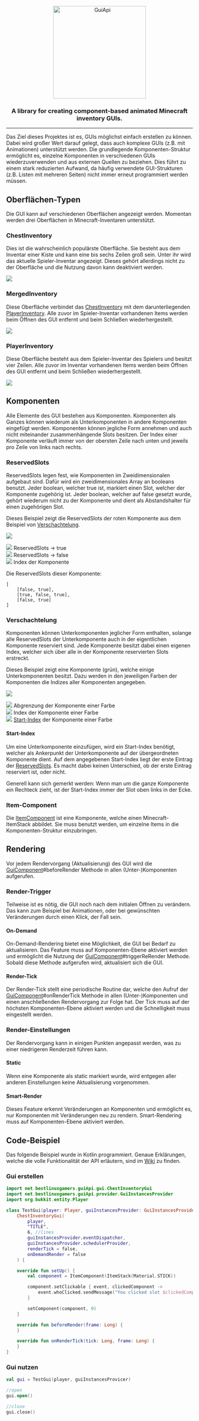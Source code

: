 <p align="center">
    <img alt="GuiApi" src=".assets/GuiApi-logo.svg" width="250" />
</p>

<h3 align="center"> A library for creating component-based animated Minecraft inventory GUIs.</h3>

---

Das Ziel dieses Projektes ist es, GUIs möglichst einfach erstellen zu können.
Dabei wird großer Wert darauf gelegt, dass auch komplexe GUIs (z.B. mit Animationen)
unterstützt werden.
Die grundlegende Komponenten-Struktur ermöglicht es, einzelne Komponenten
in verschiedenen GUIs wiederzuverwenden und aus externen Quellen zu beziehen.
Dies führt zu einem stark reduzierten Aufwand, da häufig verwendete GUI-Strukturen
(z.B. Listen mit mehreren Seiten) nicht immer erneut programmiert werden müssen.

## Oberflächen-Typen

Die GUI kann auf verschiedenen Oberflächen angezeigt werden.
Momentan werden drei Oberflächen in Minecraft-Inventaren unterstützt.

### ChestInventory

Dies ist die wahrscheinlich populärste Oberfläche.
Sie besteht aus dem Inventar einer Kiste
und kann eine bis sechs Zeilen groß sein.
Unter ihr wird das aktuelle Spieler-Inventar angezeigt.
Dieses gehört allerdings nicht zu der Oberfläche
und die Nutzung davon kann deaktiviert werden.

![](.assets/readme/ChestInv_dp.png)

### MergedInventory

Diese Oberfläche verbindet das [ChestInventory](#chestinventory) mit dem
darunterliegenden [PlayerInventory](#playerinventory).
Alle zuvor im Spieler-Inventar vorhandenen Items werden beim Öffnen des GUI entfernt
und beim Schließen wiederhergestellt.

![](.assets/readme/MergedInv_dp.png)

### PlayerInventory

Diese Oberfläche besteht aus dem Spieler-Inventar des Spielers und besitzt vier Zeilen.
Alle zuvor im Inventar vorhandenen Items werden beim Öffnen des GUI entfernt
und beim Schließen wiederhergestellt.

![](.assets/readme/Playerinv_dp.png)

## Komponenten

Alle Elemente des GUI bestehen aus Komponenten.
Komponenten als Ganzes können wiederum als Unterkomponenten in
andere Komponenten eingefügt werden.
Komponenten können jegliche Form annehmen
und auch nicht miteinander zusammenhängende Slots besitzen.
Der Index einer Komponente verläuft immer von der obersten Zeile nach unten
und jeweils pro Zeile von links nach rechts.

### ReservedSlots

ReservedSlots legen fest, wie Komponenten im Zweidimensionalen aufgebaut sind.
Dafür wird ein zweidimensionales Array an booleans benutzt.
Jeder boolean, welcher true ist, markiert einen Slot, welcher der Komponente zugehörig ist.
Jeder boolean, welcher auf false gesetzt wurde, gehört wiederum nicht zu
der Komponente und dient als Abstandshalter für einen zugehörigen Slot.

Dieses Beispiel zeigt die ReservedSlots der roten Komponente aus dem Beispiel
von [Verschachtelung](#verschachtelung).

![](.assets/readme/Component_str.png)

![](.assets/readme/green.png) ReservedSlots -> true <br>
![](.assets/readme/red.png) ReservedSlots -> false <br>
![](.assets/readme/number.png) Index der Komponente

Die ReservedSlots dieser Komponente:

```
[
    [false, true],
    [true, false, true],
    [false, true]
]
```

### Verschachtelung

Komponenten können Unterkomponenten jeglicher Form enthalten,
solange alle ReservedSlots der Unterkomponente auch in der eigentlichen Komponente reserviert sind.
Jede Komponente besitzt dabei einen eigenen Index,
welcher sich über alle in der Komponente reservierten Slots erstreckt.

Dieses Beispiel zeigt eine Komponente (grün), welche einige Unterkomponenten besitzt.
Dazu werden in den jeweiligen Farben der Komponenten die Indizes aller Komponenten angegeben.

![](.assets/readme/Components_ex.png)

![](.assets/readme/comp_border.png) Abgrenzung der Komponente einer Farbe<br>
![](.assets/readme/number.png) Index der Komponente einer Farbe<br>
![](.assets/readme/startIndex.png) [Start-Index](#start-index) der Komponente einer Farbe

#### Start-Index

Um eine Unterkomponente einzufügen, wird ein Start-Index benötigt,
welcher als Ankerpunkt der Unterkomponente auf der übergeordneten Komponente dient.
Auf dem angegebenen Start-Index liegt der erste Eintrag der [ReservedSlots](#reservedslots).
Es macht dabei keinen Unterschied, ob der erste Eintrag reserviert ist, oder nicht.

Generell kann sich gemerkt werden: Wenn man um die ganze Komponente ein Rechteck zieht,
ist der Start-Index immer der Slot oben links in der Ecke.

### Item-Component

Die [ItemComponent](./src/main/kotlin/net/bestlinuxgamers/guiApi/component/essentials/ItemComponent.kt)
ist eine Komponente, welche einen Minecraft-ItemStack abbildet.
Sie muss benutzt werden, um einzelne Items in die Komponenten-Struktur einzubringen.

## Rendering

Vor jedem Rendervorgang (Aktualisierung) des GUI wird die
[GuiComponent](./src/main/kotlin/net/bestlinuxgamers/guiApi/component/GuiComponent.kt)#beforeRender Methode
in allen (Unter-)Komponenten aufgerufen.

### Render-Trigger

Teilweise ist es nötig, die GUI noch nach dem initialen Öffnen zu verändern.
Das kann zum Beispiel bei Animationen, oder bei gewünschten Veränderungen
durch einen Klick, der Fall sein.

#### On-Demand

On-Demand-Rendering bietet eine Möglichkeit, die GUI bei Bedarf zu aktualisieren.
Das Feature muss auf Komponenten-Ebene aktiviert werden und ermöglicht die Nutzung der
[GuiComponent](./src/main/kotlin/net/bestlinuxgamers/guiApi/component/GuiComponent.kt)#triggerReRender Methode.
Sobald diese Methode aufgerufen wird, aktualisiert sich die GUI.

#### Render-Tick

Der Render-Tick stellt eine periodische Routine dar, welche den Aufruf der
[GuiComponent](./src/main/kotlin/net/bestlinuxgamers/guiApi/component/GuiComponent.kt)#onRenderTick Methode
in allen (Unter-)Komponenten und einen anschließenden Rendervorgang zur Folge hat.
Der Tick muss auf der höchsten Komponenten-Ebene aktiviert werden
und die Schnelligkeit muss eingestellt werden.

### Render-Einstellungen

Der Rendervorgang kann in einigen Punkten angepasst werden,
was zu einer niedrigeren Renderzeit führen kann.

#### Static

Wenn eine Komponente als static markiert wurde, wird entgegen aller anderen
Einstellungen keine Aktualisierung vorgenommen.

#### Smart-Render

Dieses Feature erkennt Veränderungen an Komponenten
und ermöglicht es, nur Komponenten mit Veränderungen neu zu rendern.
Smart-Rendering muss auf Komponenten-Ebene aktiviert werden.

## Code-Beispiel

Das folgende Beispiel wurde in Kotlin programmiert.
Genaue Erklärungen, welche die volle Funktionalität der API erläutern,
sind im [Wiki](https://github.com/bestlinuxgamers/GuiApi/wiki) zu finden.

### Gui erstellen

```kotlin
import net.bestlinuxgamers.guiApi.gui.ChestInventoryGui
import net.bestlinuxgamers.guiApi.provider.GuiInstancesProvider
import org.bukkit.entity.Player

class TestGui(player: Player, guiInstancesProvider: GuiInstancesProvider) :
    ChestInventoryGui(
        player,
        "TITLE",
        6, //lines
        guiInstancesProvider.eventDispatcher,
        guiInstancesProvider.schedulerProvider,
        renderTick = false,
        onDemandRender = false
    ) {

    override fun setUp() {
        val component = ItemComponent(ItemStack(Material.STICK))

        component.setClickable { event, clickedComponent ->
            event.whoClicked.sendMessage("You clicked slot $clickedComponent")
        }

        setComponent(component, 0)
    }

    override fun beforeRender(frame: Long) {
    }

    override fun onRenderTick(tick: Long, frame: Long) {
    }
}
```

### Gui nutzen

```kotlin
val gui = TestGui(player, guiInstancesProvicer)

//open
gui.open()

//close
gui.close()
```
